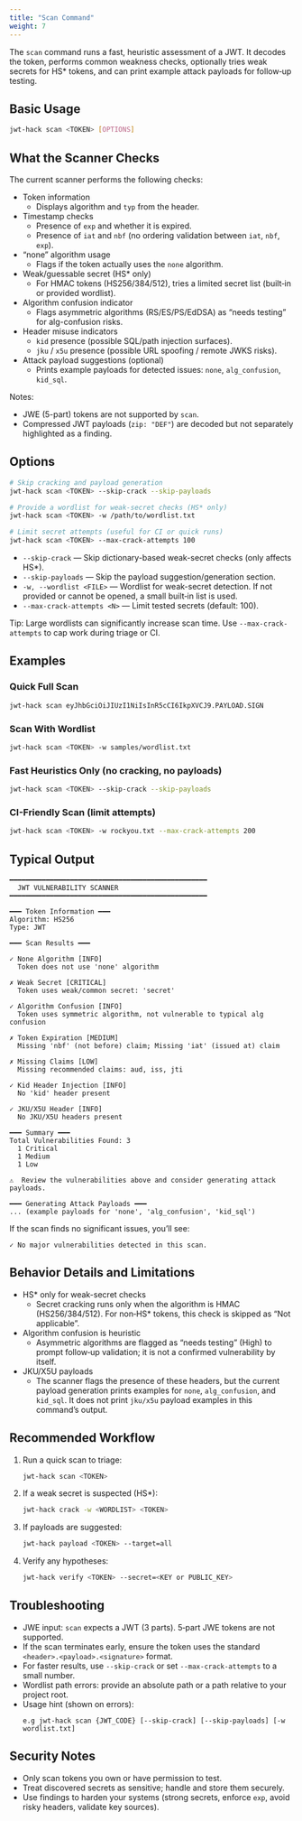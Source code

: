 ```yaml
---
title: "Scan Command"
weight: 7
---
```


The `scan` command runs a fast, heuristic assessment of a JWT. It decodes the token, performs common weakness checks, optionally tries weak secrets for HS* tokens, and can print example attack payloads for follow‑up testing.

## Basic Usage

```bash
jwt-hack scan <TOKEN> [OPTIONS]
```

## What the Scanner Checks

The current scanner performs the following checks:

- Token information
  - Displays algorithm and `typ` from the header.
- Timestamp checks
  - Presence of `exp` and whether it is expired.
  - Presence of `iat` and `nbf` (no ordering validation between `iat`, `nbf`, `exp`).
- “none” algorithm usage
  - Flags if the token actually uses the `none` algorithm.
- Weak/guessable secret (HS* only)
  - For HMAC tokens (HS256/384/512), tries a limited secret list (built‑in or provided wordlist).
- Algorithm confusion indicator
  - Flags asymmetric algorithms (RS/ES/PS/EdDSA) as “needs testing” for alg-confusion risks.
- Header misuse indicators
  - `kid` presence (possible SQL/path injection surfaces).
  - `jku` / `x5u` presence (possible URL spoofing / remote JWKS risks).
- Attack payload suggestions (optional)
  - Prints example payloads for detected issues: `none`, `alg_confusion`, `kid_sql`.

Notes:
- JWE (5-part) tokens are not supported by `scan`.
- Compressed JWT payloads (`zip: "DEF"`) are decoded but not separately highlighted as a finding.

## Options

```bash
# Skip cracking and payload generation
jwt-hack scan <TOKEN> --skip-crack --skip-payloads

# Provide a wordlist for weak-secret checks (HS* only)
jwt-hack scan <TOKEN> -w /path/to/wordlist.txt

# Limit secret attempts (useful for CI or quick runs)
jwt-hack scan <TOKEN> --max-crack-attempts 100
```

- `--skip-crack` — Skip dictionary-based weak-secret checks (only affects HS*).
- `--skip-payloads` — Skip the payload suggestion/generation section.
- `-w, --wordlist <FILE>` — Wordlist for weak-secret detection. If not provided or cannot be opened, a small built‑in list is used.
- `--max-crack-attempts <N>` — Limit tested secrets (default: 100).

Tip: Large wordlists can significantly increase scan time. Use `--max-crack-attempts` to cap work during triage or CI.

## Examples

### Quick Full Scan
```bash
jwt-hack scan eyJhbGciOiJIUzI1NiIsInR5cCI6IkpXVCJ9.PAYLOAD.SIGN
```

### Scan With Wordlist
```bash
jwt-hack scan <TOKEN> -w samples/wordlist.txt
```

### Fast Heuristics Only (no cracking, no payloads)
```bash
jwt-hack scan <TOKEN> --skip-crack --skip-payloads
```

### CI-Friendly Scan (limit attempts)
```bash
jwt-hack scan <TOKEN> -w rockyou.txt --max-crack-attempts 200
```

## Typical Output

```text
━━━━━━━━━━━━━━━━━━━━━━━━━━━━━━━━━━━━━━━━━━━━━━━━━
  JWT VULNERABILITY SCANNER
━━━━━━━━━━━━━━━━━━━━━━━━━━━━━━━━━━━━━━━━━━━━━━━━━

━━━ Token Information ━━━
Algorithm: HS256
Type: JWT

━━━ Scan Results ━━━

✓ None Algorithm [INFO]
  Token does not use 'none' algorithm

✗ Weak Secret [CRITICAL]
  Token uses weak/common secret: 'secret'

✓ Algorithm Confusion [INFO]
  Token uses symmetric algorithm, not vulnerable to typical alg confusion

✗ Token Expiration [MEDIUM]
  Missing 'nbf' (not before) claim; Missing 'iat' (issued at) claim

✗ Missing Claims [LOW]
  Missing recommended claims: aud, iss, jti

✓ Kid Header Injection [INFO]
  No 'kid' header present

✓ JKU/X5U Header [INFO]
  No JKU/X5U headers present

━━━ Summary ━━━
Total Vulnerabilities Found: 3
  1 Critical
  1 Medium
  1 Low

⚠️  Review the vulnerabilities above and consider generating attack payloads.

━━━ Generating Attack Payloads ━━━
... (example payloads for 'none', 'alg_confusion', 'kid_sql')
```

If the scan finds no significant issues, you’ll see:
```
✓ No major vulnerabilities detected in this scan.
```

## Behavior Details and Limitations

- HS* only for weak-secret checks
  - Secret cracking runs only when the algorithm is HMAC (HS256/384/512). For non‑HS* tokens, this check is skipped as “Not applicable”.
- Algorithm confusion is heuristic
  - Asymmetric algorithms are flagged as “needs testing” (High) to prompt follow‑up validation; it is not a confirmed vulnerability by itself.
- JKU/X5U payloads
  - The scanner flags the presence of these headers, but the current payload generation prints examples for `none`, `alg_confusion`, and `kid_sql`. It does not print `jku/x5u` payload examples in this command’s output.

## Recommended Workflow

1. Run a quick scan to triage:
   ```bash
   jwt-hack scan <TOKEN>
   ```
2. If a weak secret is suspected (HS*):
   ```bash
   jwt-hack crack -w <WORDLIST> <TOKEN>
   ```
3. If payloads are suggested:
   ```bash
   jwt-hack payload <TOKEN> --target=all
   ```
4. Verify any hypotheses:
   ```bash
   jwt-hack verify <TOKEN> --secret=<KEY or PUBLIC_KEY>
   ```

## Troubleshooting

- JWE input: `scan` expects a JWT (3 parts). 5‑part JWE tokens are not supported.
- If the scan terminates early, ensure the token uses the standard `<header>.<payload>.<signature>` format.
- For faster results, use `--skip-crack` or set `--max-crack-attempts` to a small number.
- Wordlist path errors: provide an absolute path or a path relative to your project root.
- Usage hint (shown on errors):
  ```
  e.g jwt-hack scan {JWT_CODE} [--skip-crack] [--skip-payloads] [-w wordlist.txt]
  ```

## Security Notes

- Only scan tokens you own or have permission to test.
- Treat discovered secrets as sensitive; handle and store them securely.
- Use findings to harden your systems (strong secrets, enforce `exp`, avoid risky headers, validate key sources).